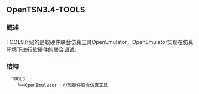 ## OpenTSN3.4-TOOLS

### 概述
TOOLS介绍的是软硬件联合仿真工具OpenEmulator，OpenEmulator实现在仿真环境下进行软硬件的联合调试。 

### 结构  
```
  TOOLS  
    └──OpenEmulator  //软硬件联合仿真工具  
```	